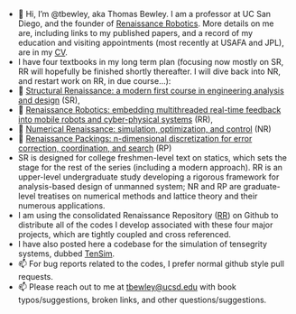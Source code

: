 - 👋 Hi, I’m @tbewley, aka Thomas Bewley.  I am a professor at UC San Diego, and the founder of <a href="https://www.renaissancerobotics.com/">Renaissance Robotics</a>.  More details on me are, including links to my published papers, and a record of my education and visiting appointments (most recently at USAFA and JPL), are in my <a href="http://robotics.ucsd.edu/CV.pdf">CV</a>.
- I have four textbooks in my long term plan (focusing now mostly on SR, RR will hopefully be finished shortly thereafter.  I will dive back into NR, and restart work on RR, in due course...):
- 📖 <a href="http://robotics.ucsd.edu/SR.pdf">Structural Renaissance: a modern first course in engineering analysis and design</a> (SR),
- 📖 <a href="http://robotics.ucsd.edu/RR.pdf">Renaissance Robotics: embedding multithreaded real-time feedback into mobile robots and cyber-physical systems</a> (RR),
- 📖 <a href="http://robotics.ucsd.edu/NR.pdf">Numerical Renaissance: simulation, optimization, and control</a> (NR)
- 📖 <a href="http://robotics.ucsd.edu/rp.html">Renaissance Packings: n-dimensional discretization for error correction, coordination, and search</a> (RP)
- SR is designed for college freshmen-level text on statics, which sets the stage for the rest of the series (including a modern approach). RR is an upper-level undergraduate study developing a rigorous framework for analysis-based design of unmanned system; NR and RP are graduate-level treatises on numerical methods and lattice theory and their numerous applications.
- I am using the consolidated Renaissance Repository (<a href="https://github.com/tbewley/RR">RR</a>) on Github to distribute all of the codes I develop associated with these four major projects, which are tightly coupled and cross referenced.
- I have also posted here a codebase for the simulation of tensegrity systems, dubbed <a href="https://github.com/tbewley/TenSim">TenSim</a>.
- 📫 For bug reports related to the codes, I prefer normal github style pull requests.
- 📫 Please reach out to me at tbewley@ucsd.edu with book typos/suggestions, broken links, and other questions/suggestions.

<!---
tbewley/tbewley is a ✨ special ✨ repository because its `README.md` (this file) appears on your GitHub profile.
You can click the Preview link to take a look at your changes.
--->
